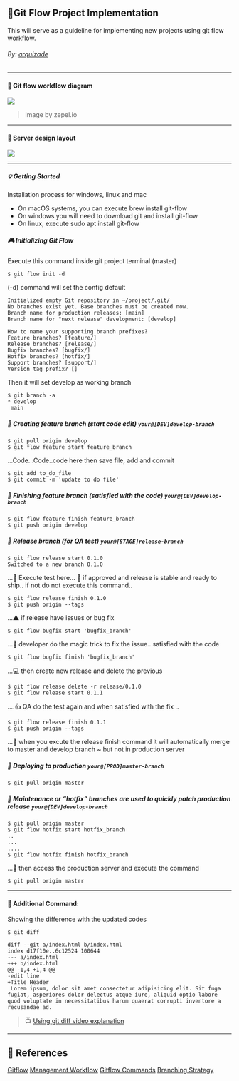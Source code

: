 ## :speech_balloon:Git Flow Project Implementation
This will serve as a guideline for implementing new projects using git flow workflow. 

###### By: [arquizade](https://github.com/arquizade")
-------------
#### :bookmark: Git flow workflow diagram

![](https://zepel.io/blog/content/images/2020/05/GitFlow-git-workflow-2.png)

> Image by zepel.io
-------------
#### :bookmark: Server design layout
![](https://docs.google.com/drawings/d/e/2PACX-1vTl0_x8AEl95GC7XEAX8oejkpo6zuJ-XcwmBEeabKvq8ZqRllFCm0pPNyop52iQSg1Iy1DaJlcFeyMd/pub?w=1440&h=1080)

-------------

##### :bulb: Getting Started
Installation process for windows, linux and mac
- On macOS systems, you can execute brew install git-flow
- On windows you will need to download git and install git-flow
- On linux, execute sudo apt install git-flow

##### :video_game: Initializing Git Flow
Execute this command inside git project terminal (master)
```
$ git flow init -d
```
(-d) command will set the config default
```
Initialized empty Git repository in ~/project/.git/
No branches exist yet. Base branches must be created now.
Branch name for production releases: [main]
Branch name for "next release" development: [develop]

How to name your supporting branch prefixes?
Feature branches? [feature/]
Release branches? [release/]
Bugfix branches? [bugfix/]
Hotfix branches? [hotfix/]
Support branches? [support/]
Version tag prefix? []
```
Then it will set develop as working branch
```
$ git branch -a
* develop
 main
```

##### :pushpin: Creating feature branch (start code edit) `your@[DEV]develop-branch`

```
$ git pull origin develop
$ git flow feature start feature_branch
```
...Code...Code..code here then save file, add and commit
```
$ git add to_do_file
$ git commit -m 'update to do file'
```
##### :pushpin: Finishing feature branch (satisfied with the code) `your@[DEV]develop-branch`
```
$ git flow feature finish feature_branch
$ git push origin develop
```

##### :pushpin: Release branch (for QA test) `your@[STAGE]release-branch`
```
$ git flow release start 0.1.0
Switched to a new branch 0.1.0
```
...:memo: Execute test here... :ship: if approved and release is stable and ready to ship.. if not do not execute this command..

```
$ git flow release finish 0.1.0
$ git push origin --tags
```

...:warning: if release have issues or bug fix
```
$ git flow bugfix start 'bugfix_branch'
```
...:crystal_ball: developer do the magic trick to fix the issue.. satisfied with the code
```
$ git flow bugfix finish 'bugfix_branch'
```
...:computer: then create new release and delete the previous
```
$ git flow release delete -r release/0.1.0
$ git flow release start 0.1.1
```
....:thumbsup: QA do the test again and when satisfied with the fix ..
```
$ git flow release finish 0.1.1
$ git push origin --tags
```
...:checkered_flag: when you excute the release finish command it will automatically merge to master and develop branch ~ but not in production server

##### :pushpin: Deploying to production `your@[PROD]master-branch`
```
$ git pull origin master
```

##### :pushpin: Maintenance or “hotfix” branches are used to quickly patch production release `your@[DEV]develop-branch`
```
$ git pull origin master
$ git flow hotfix start hotfix_branch
..
...
....
$ git flow hotfix finish hotfix_branch
```
...:wrench: then access the production server and execute the command
```
$ git pull origin master
```
-------------
#### :paperclip: Additional Command:
Showing the difference with the updated codes
```
$ git diff
```

```git
diff --git a/index.html b/index.html
index d17f10e..6c12524 100644
--- a/index.html
+++ b/index.html
@@ -1,4 +1,4 @@
-edit line
+Title Header
 Lorem ipsum, dolor sit amet consectetur adipisicing elit. Sit fuga fugiat, asperiores dolor delectus atque iure, aliquid optio labore quod voluptate in necessitatibus harum quaerat corrupti inventore a recusandae ad.
```
> :tv: [Using git diff video explanation](https://www.youtube.com/watch?v=RophmTcbf8o)
-------------
## :book: References
[Gitflow](https://git.logikum.hu/flow "Git Flow's Documentation")
[Management Workflow](https://rubygarage.org/blog/git-and-release-management-workflow "A Step-by-Step Guide Git-Flow")
[Gitflow Commands](https://www.atlassian.com/git/tutorials/comparing-workflows/gitflow-workflow "Tutorials gitflow workflow")
[Branching Strategy](https://zepel.io/blog/5-git-workflows-to-improve-development/ "Improve your development process")